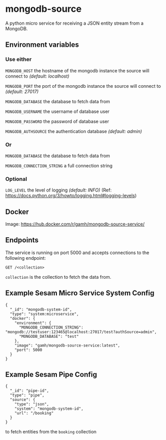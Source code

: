 # mongodb-source

A python micro service for receiving a JSON entity stream from a MongoDB.

## Environment variables

### Use either

`MONGODB_HOST` the hostname of the mongodb instance the source will connect
  to _(default: localhost)_

`MONGODB_PORT` the port of the mongodb instance the source will connect to
  _(default: 27017)_

`MONGODB_DATABASE` the database to fetch data from

`MONGODB_USERNAME` the username of database user

`MONGODB_PASSWORD` the password of database user

`MONGODB_AUTHSOURCE` the authentication database _(default: admin)_

### Or

`MONGODB_DATABASE` the database to fetch data from

`MONGODB_CONNECTION_STRING` a full connection string

### Optional

`LOG_LEVEL` the level of logging _(default: INFO)_ (Ref: https://docs.python.org/3/howto/logging.html#logging-levels)


## Docker

Image: https://hub.docker.com/r/gamh/mongodb-source-service/


## Endpoints

The service is running on port 5000 and accepts connections to the following
endpoint:

    GET /<collection>

`collection` is the collection to fetch the data from.


## Example Sesam Micro Service System Config
```
{
  "_id": "mongodb-system-id",
  "type": "system:microservice",
  "docker": {
    "environment": {
      "MONGODB_CONNECTION_STRING": "mongodb://testuser:123465@localhost:27017/test?authSource=admin",
      "MONGODB_DATABASE": "test"
    },
    "image": "gamh/mongodb-source-service:latest",
    "port": 5000
  }
}
```

## Example Sesam Pipe Config
```
{
  "_id": "pipe-id",
  "type": "pipe",
  "source": {
    "type": "json",
    "system": "mongodb-system-id",
    "url": "/booking"
  }
}
```

to fetch entities from the `booking` collection